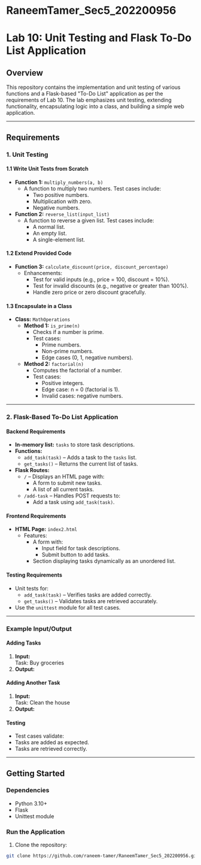# RaneemTamer_Sec5_202200956

# Lab 10: Unit Testing and Flask To-Do List Application

## **Overview**
This repository contains the implementation and unit testing of various functions and a Flask-based "To-Do List" application as per the requirements of Lab 10. The lab emphasizes unit testing, extending functionality, encapsulating logic into a class, and building a simple web application.

---

## **Requirements**

### **1. Unit Testing**

#### **1.1 Write Unit Tests from Scratch**
- **Function 1:** `multiply_numbers(a, b)`
  - A function to multiply two numbers. Test cases include:
    - Two positive numbers.
    - Multiplication with zero.
    - Negative numbers.
- **Function 2:** `reverse_list(input_list)`
  - A function to reverse a given list. Test cases include:
    - A normal list.
    - An empty list.
    - A single-element list.

#### **1.2 Extend Provided Code**
- **Function 3:** `calculate_discount(price, discount_percentage)`
  - Enhancements:
    - Test for valid inputs (e.g., price = 100, discount = 10%).
    - Test for invalid discounts (e.g., negative or greater than 100%).
    - Handle zero price or zero discount gracefully.

#### **1.3 Encapsulate in a Class**
- **Class:** `MathOperations`
  - **Method 1:** `is_prime(n)`
    - Checks if a number is prime.
    - Test cases:
      - Prime numbers.
      - Non-prime numbers.
      - Edge cases (0, 1, negative numbers).
  - **Method 2:** `factorial(n)`
    - Computes the factorial of a number.
    - Test cases:
      - Positive integers.
      - Edge case: n = 0 (factorial is 1).
      - Invalid cases: negative numbers.

---

### **2. Flask-Based To-Do List Application**

#### **Backend Requirements**
- **In-memory list:** `tasks` to store task descriptions.
- **Functions:**
  - `add_task(task)` – Adds a task to the `tasks` list.
  - `get_tasks()` – Returns the current list of tasks.
- **Flask Routes:**
  - `/` – Displays an HTML page with:
    - A form to submit new tasks.
    - A list of all current tasks.
  - `/add-task` – Handles POST requests to:
    - Add a task using `add_task(task)`.

#### **Frontend Requirements**
- **HTML Page:** `index2.html`
  - Features:
    - A form with:
      - Input field for task descriptions.
      - Submit button to add tasks.
    - Section displaying tasks dynamically as an unordered list.

#### **Testing Requirements**
- Unit tests for:
  - `add_task(task)` – Verifies tasks are added correctly.
  - `get_tasks()` – Validates tasks are retrieved accurately.
- Use the `unittest` module for all test cases.

---

### **Example Input/Output**

#### **Adding Tasks**
1. **Input:**  
   Task: Buy groceries
2. **Output:**  

#### **Adding Another Task**
1. **Input:**  
Task: Clean the house
2. **Output:**  

#### **Testing**
- Test cases validate:
- Tasks are added as expected.
- Tasks are retrieved correctly.

---

## **Getting Started**

### **Dependencies**
- Python 3.10+
- Flask
- Unittest module

### **Run the Application**
1. Clone the repository:
```bash
git clone https://github.com/raneem-tamer/RaneemTamer_Sec5_202200956.git
